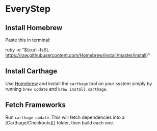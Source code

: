 # EveryStep

## Install Homebrew

Paste this in terminal:


ruby -e "$(curl -fsSL https://raw.githubusercontent.com/Homebrew/install/master/install)"

## Install Carthage

Use [Homebrew](http://brew.sh) and install the `carthage` tool on your system simply by running `brew update` and `brew install carthage`.

## Fetch Frameworks
Run `carthage update`. This will fetch dependencies into a [Carthage/Checkouts][] folder, then build each one.
